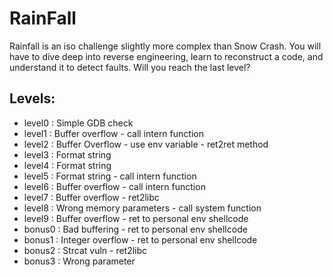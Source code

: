 # RainFall

Rainfall is an iso challenge slightly more complex than Snow Crash. 
You will have to dive deep into reverse engineering, learn to reconstruct a code, 
and understand it to detect faults. Will you reach the last level?

## Levels:

* level0 : Simple GDB check
* level1 : Buffer overflow - call intern function
* level2 : Buffer Overflow - use env variable - ret2ret method
* level3 : Format string
* level4 : Format string
* level5 : Format string - call intern function
* level6 : Buffer overflow - call intern function
* level7 : Buffer overflow - ret2libc
* level8 : Wrong memory parameters - call system function
* level9 : Buffer overflow - ret to personal env shellcode
* bonus0 : Bad buffering - ret to personal env shellcode
* bonus1 : Integer overflow - ret to personal env shellcode
* bonus2 : Strcat vuln - ret2libc
* bonus3 : Wrong parameter


